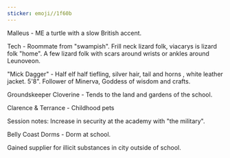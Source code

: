 ```yaml
---
sticker: emoji//1f60b
---
```

Malleus - ME a turtle with a slow British accent. 

Tech - Roommate from "swampish". Frill neck lizard folk, viacarys is lizard folk "home". A few lizard folk with scars around wrists or ankles around Leunoveon. 

"Mick Dagger" - Half elf half tiefling, silver hair, tail and horns , white leather jacket. 5'8".
Follower of Minerva, Goddess of wisdom and crafts.

Groundskeeper Cloverine - Tends to the land and gardens of the school. 

Clarence & Terrance - Childhood pets

Session notes: 
Increase in security at the academy with "the military". 

Belly Coast Dorms - Dorm at school. 

Gained supplier for illicit substances in city outside of school. 

